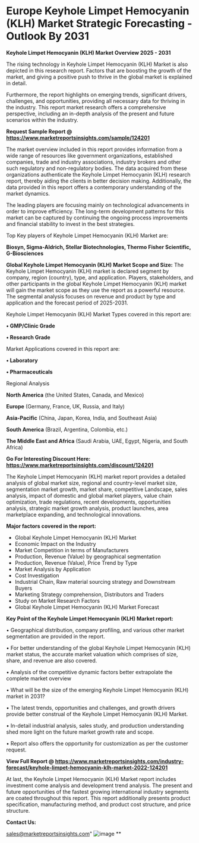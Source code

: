# Europe Keyhole Limpet Hemocyanin (KLH) Market Strategic Forecasting - Outlook By 2031

<Strong> Keyhole Limpet Hemocyanin (KLH) Market Overview 2025 - 2031</strong>

The rising technology in Keyhole Limpet Hemocyanin (KLH) Market is also depicted in this research report. Factors that are boosting the growth of the market, and giving a positive push to thrive in the global market is explained in detail.

Furthermore, the report highlights on emerging trends, significant drivers, challenges, and opportunities, providing all necessary data for thriving in the industry. This report market research offers a comprehensive perspective, including an in-depth analysis of the present and future scenarios within the industry.

<strong>Request Sample Report @ <a href=https://www.marketreportsinsights.com/sample/124201>https://www.marketreportsinsights.com/sample/124201</a></strong>

The market overview included in this report provides information from a wide range of resources like government organizations, established companies, trade and industry associations, industry brokers and other such regulatory and non-regulatory bodies. The data acquired from these organizations authenticate the Keyhole Limpet Hemocyanin (KLH) research report, thereby aiding the clients in better decision making. Additionally, the data provided in this report offers a contemporary understanding of the market dynamics.

The leading players are focusing mainly on technological advancements in order to improve efficiency. The long-term development patterns for this market can be captured by continuing the ongoing process improvements and financial stability to invest in the best strategies.

Top Key players of Keyhole Limpet Hemocyanin (KLH) Market are:

<strong>Biosyn, Sigma-Aldrich, Stellar Biotechnologies, Thermo Fisher Scientific, G-Biosciences</strong>

<strong><b>Global Keyhole Limpet Hemocyanin (KLH) Market Scope and Size:</b></strong>
The Keyhole Limpet Hemocyanin (KLH) market is declared segment by company, region (country), type, and application. Players, stakeholders, and other participants in the global Keyhole Limpet Hemocyanin (KLH) market will gain the market scope as they use the report as a powerful resource. The segmental analysis focuses on revenue and product by type and application and the forecast period of 2025-2031.

Keyhole Limpet Hemocyanin (KLH) Market Types covered in this report are:

<strong>• GMP/Clinic Grade

• Research Grade</strong>

Market Applications covered in this report are:

<strong>• Laboratory

• Pharmaceuticals</strong> 

Regional Analysis

<strong>North America</strong> (the United States, Canada, and Mexico)

<strong>Europe</strong> (Germany, France, UK, Russia, and Italy)

<strong>Asia-Pacific</strong> (China, Japan, Korea, India, and Southeast Asia)

<strong>South America</strong> (Brazil, Argentina, Colombia, etc.)

<strong>The Middle East and Africa</strong> (Saudi Arabia, UAE, Egypt, Nigeria, and South Africa)

<strong>Go For Interesting Discount Here: <a href=https://www.marketreportsinsights.com/discount/124201>https://www.marketreportsinsights.com/discount/124201</a></strong>

The Keyhole Limpet Hemocyanin (KLH) market report provides a detailed analysis of global market size, regional and country-level market size, segmentation market growth, market share, competitive Landscape, sales analysis, impact of domestic and global market players, value chain optimization, trade regulations, recent developments, opportunities analysis, strategic market growth analysis, product launches, area marketplace expanding, and technological innovations.

<strong><b>Major factors covered in the report:</b></strong>
<ul>
  <li>Global Keyhole Limpet Hemocyanin (KLH) Market </li>
  <li>Economic Impact on the Industry</li>
  <li>Market Competition in terms of Manufacturers</li>
  <li>Production, Revenue (Value) by geographical segmentation</li>
  <li>Production, Revenue (Value), Price Trend by Type</li>
  <li>Market Analysis by Application</li>
  <li>Cost Investigation</li>
  <li>Industrial Chain, Raw material sourcing strategy and Downstream Buyers</li>
  <li>Marketing Strategy comprehension, Distributors and Traders</li>
  <li>Study on Market Research Factors</li>
  <li>Global Keyhole Limpet Hemocyanin (KLH) Market Forecast</li>
</ul>

<strong><b>Key Point of the Keyhole Limpet Hemocyanin (KLH) Market report:</b></strong>

• Geographical distribution, company profiling, and various other market segmentation are provided in the report.

• For better understanding of the global Keyhole Limpet Hemocyanin (KLH) market status, the accurate market valuation which comprises of size, share, and revenue are also covered.

• Analysis of the competitive dynamic factors better extrapolate the complete market overview

• What will be the size of the emerging Keyhole Limpet Hemocyanin (KLH) market in 2031?

• The latest trends, opportunities and challenges, and growth drivers provide better construal of the Keyhole Limpet Hemocyanin (KLH) Market.

• In-detail industrial analysis, sales study, and production understanding shed more light on the future market growth rate and scope.

• Report also offers the opportunity for customization as per the customer request.

<strong><b>View Full Report @ <a href=https://www.marketreportsinsights.com/industry-forecast/keyhole-limpet-hemocyanin-klh-market-2022-124201>https://www.marketreportsinsights.com/industry-forecast/keyhole-limpet-hemocyanin-klh-market-2022-124201</a></b></strong>


At last, the Keyhole Limpet Hemocyanin (KLH) Market report includes investment come analysis and development trend analysis. The present and future opportunities of the fastest growing international industry segments are coated throughout this report. This report additionally presents product specification, manufacturing method, and product cost structure, and price structure.

<strong>Contact Us:</strong>

sales@marketreportsinsights.com"
![image](https://github.com/user-attachments/assets/d444f9a6-dbba-4959-9a1a-ce6af315bc6b)
**
